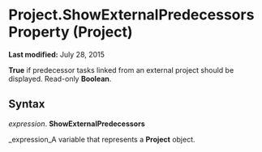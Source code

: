 
# Project.ShowExternalPredecessors Property (Project)

 **Last modified:** July 28, 2015

 **True** if predecessor tasks linked from an external project should be displayed. Read-only **Boolean**.

## Syntax

 _expression_. **ShowExternalPredecessors**

 _expression_A variable that represents a  **Project** object.

